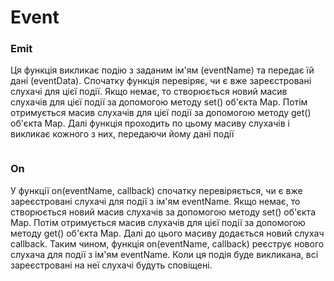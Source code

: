 # Event
### Emit <br>
Ця функція викликає подію з заданим ім'ям (eventName) та передає їй дані (eventData). Спочатку функція перевіряє, чи є вже зареєстровані слухачі для цієї події. Якщо немає, то створюється новий масив слухачів для цієї події за допомогою методу set() об'єкта Map. Потім отримується масив слухачів для цієї події за допомогою методу get() об'єкта Map. Далі функція проходить по цьому масиву слухачів і викликає кожного з них, передаючи йому дані події
```javascript

```
### On
У функції on(eventName, callback) спочатку перевіряється, чи є вже зареєстровані слухачі для події з ім'ям eventName. Якщо немає, то створюється новий масив слухачів за допомогою методу set() об'єкта Map. Потім отримується масив слухачів для цієї події за допомогою методу get() об'єкта Map. Далі до цього масиву додається новий слухач callback. Таким чином, функція on(eventName, callback) реєструє нового слухача для події з ім'ям eventName. Коли ця подія буде викликана, всі зареєстровані на неї слухачі будуть сповіщені.
```javascript

```

